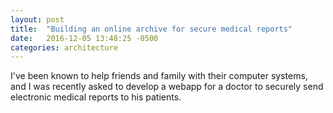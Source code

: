 ```yaml
---
layout: post
title:  "Building an online archive for secure medical reports"
date:   2016-12-05 13:48:25 -0500
categories: architecture
---
```


I've been known to help friends and family with their computer systems,
and I was recently asked to develop a webapp for a doctor to securely send
electronic medical reports to his patients.

